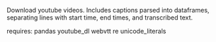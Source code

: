 Download youtube videos. Includes captions parsed into dataframes, separating lines with start time, end times, and transcribed text.

requires:
    pandas
    youtube_dl
    webvtt
    re
    unicode_literals

